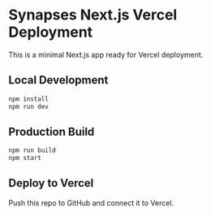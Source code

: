 # Synapses Next.js Vercel Deployment

This is a minimal Next.js app ready for Vercel deployment.

## Local Development

```bash
npm install
npm run dev
```

## Production Build

```bash
npm run build
npm start
```

## Deploy to Vercel

Push this repo to GitHub and connect it to Vercel.